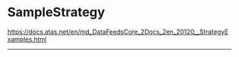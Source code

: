 # SampleStrategy

https://docs.atas.net/en/md_DataFeedsCore_2Docs_2en_20120__StrategyExamples.html

----
